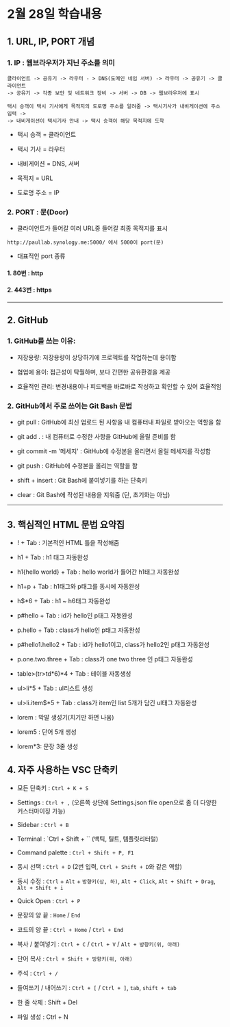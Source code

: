 # 2월 28일 학습내용



## 1. URL, IP, PORT 개념 

### 1. IP : 웹브라우저가 지닌 주소를 의미  


```
클라이언트 -> 공유기 -> 라우터 - > DNS(도메인 네임 서버) -> 라우터 -> 공유기 -> 클라이언트 
-> 공유기 -> 각종 보안 및 네트워크 장비 -> 서버 -> DB -> 웹브라우저에 표시
```


```
택시 승객이 택시 기사에게 목적지의 도로명 주소를 알려줌 -> 택시기사가 내비게이션에 주소입력 ->
-> 내비게이션이 택시기사 안내 -> 택시 승객이 해당 목적지에 도착
```

- 택시 승객 = 클라이언트

- 택시 기사 = 라우터

- 내비게이션 = DNS, 서버

- 목적지 = URL

- 도로명 주소 = IP


### 2. PORT : 문(Door) 

- 클라이언트가 들어갈 여러 URL중 들어갈 최종 목적지를 표시

```
http://paullab.synology.me:5000/ 에서 5000이 port(문)
```


- 대표적인 port 종류 

#### 1. 80번 : http

#### 2. 443번 : https

----------

## 2. GitHub


### 1. GitHub를 쓰는 이유:

- 저장용량: 저장용량이 상당하기에 프로젝트를 작업하는데 용이함

- 협업에 용이: 접근성이 탁월하며, 보다 간편한 공유환경을 제공

- 효율적인 관리: 변경내용이나 피드백을 바로바로 작성하고 확인할 수 있어 효율적임



### 2. GitHub에서 주로 쓰이는 Git Bash 문법


- git pull : GitHub에 최신 업로드 된 사항을 내 컴퓨터내 파일로 받아오는 역할을 함


- git add . : 내 컴퓨터로 수정한 사항을 GitHub에 올릴 준비를 함


- git commit -m '메세지' : GitHub에 수정본을 올리면서 올릴 메세지를 작성함


- git push : GitHub에 수정본을 올리는 역할을 함


- shift + insert : Git Bash에 붙여넣기를 하는 단축키


- clear : Git Bash에 작성된 내용을 지워줌 (단, 초기화는 아님)

---------------

## 3. 핵심적인 HTML 문법 요약집

-    ! + Tab : 기본적인 HTML 틀을 작성해줌

-   h1 + Tab : h1 태그 자동완성

-   h1{hello world} + Tab : hello world가 들어간 h1태그 자동완성 

-   h1+p + Tab : h1태그와 p태그를 동시에 자동완성

-   h$*6 + Tab : h1 ~ h6태그 자동완성

-   p#hello + Tab : id가 hello인 p태그 자동완성

-   p.hello + Tab : class가 hello인 p태그 자동완성

-   p#hello1.hello2 + Tab : id가 hello1이고, class가 hello2인 p태그 자동완성

-   p.one.two.three + Tab : class가 one two three 인 p태그 자동완성

-   table>(tr>td*6)*4 + Tab : 테이블 자동생성

-   ul>li*5 + Tab : ul리스트 생성

-   ul>li.item$*5 + Tab : class가 item인 list 5개가 담긴 ul태그 자동완성
    
-   lorem : 막말 생성기(치기만 하면 나옴)

-   lorem5 : 단어 5개 생성
    
-   lorem*3: 문장 3줄 생성



## 4. 자주 사용하는 VSC 단축키


- 모든 단축키 : `Ctrl + K + S`

- Settings : `Ctrl + ,` (오른쪽 상단에 Settings.json file open으로 좀 더 다양한 커스터마이징 가능)

- Sidebar : `Ctrl + B`

- Terminal : `Ctrl + Shift + `` (백틱, 틸트, 템플릿리터럴)

- Command palette : `Ctrl + Shift + P, F1`

- 동시 선택 : `Ctrl + D` (2번 입력, `Ctrl + Shift + D`와 같은 역할)

- 동시 수정 : `Ctrl` + `Alt` + `방향키(상, 하)`, `Alt + Click`, `Alt + Shift + Drag`, `Alt + Shift + i`

- Quick Open : `Ctrl + P`

- 문장의 양 끝 : `Home` / `End`

- 코드의 양 끝 : `Ctrl + Home` / `Ctrl + End`

- 복사 / 붙여넣기 : `Ctrl + C` / `Ctrl + V` / `Alt + 방향키(위, 아래)`

- 단어 복사 : `Ctrl + Shift + 방향키(위, 아래)`

- 주석 : `Ctrl + /`

- 들여쓰기 / 내어쓰기 : `Ctrl + [` / `Ctrl + ]`, `tab`, `shift + tab`

- 한 줄 삭제 : Shift + Del

- 파일 생성 : Ctrl + N

